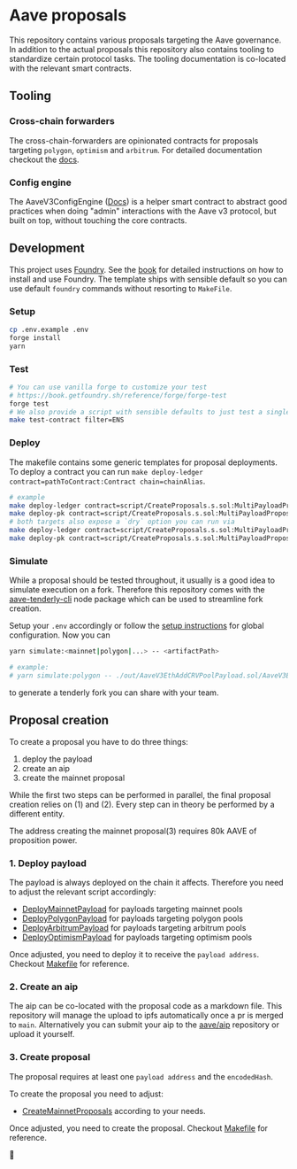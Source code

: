 # Aave proposals

This repository contains various proposals targeting the Aave governance.
In addition to the actual proposals this repository also contains tooling to standardize certain protocol tasks. The tooling documentation is co-located with the relevant smart contracts.

## Tooling

### Cross-chain forwarders

The cross-chain-forwarders are opinionated contracts for proposals targeting `polygon`, `optimism` and `arbitrum`. For detailed documentation checkout the [docs](./src/lib/crosschainforwarders/).

### Config engine

The AaveV3ConfigEngine ([Docs](https://github.com/bgd-labs/aave-helpers/tree/master/src/v3-config-engine#how-to-use-the-engine)) is a helper smart contract to abstract good practices when doing "admin" interactions with the Aave v3 protocol, but built on top, without touching the core contracts.

## Development

This project uses [Foundry](https://getfoundry.sh). See the [book](https://book.getfoundry.sh/getting-started/installation.html) for detailed instructions on how to install and use Foundry.
The template ships with sensible default so you can use default `foundry` commands without resorting to `MakeFile`.

### Setup

```sh
cp .env.example .env
forge install
yarn
```

### Test

```sh
# You can use vanilla forge to customize your test
# https://book.getfoundry.sh/reference/forge/forge-test
forge test
# We also provide a script with sensible defaults to just test a single contract matching a filter
make test-contract filter=ENS
```

### Deploy

The makefile contains some generic templates for proposal deployments.
To deploy a contract you can run `make deploy-ledger contract=pathToContract:Contract chain=chainAlias`.

```sh
# example
make deploy-ledger contract=script/CreateProposals.s.sol:MultiPayloadProposal chain=mainnet
make deploy-pk contract=script/CreateProposals.s.sol:MultiPayloadProposal chain=mainnet
# both targets also expose a `dry` option you can run via
make deploy-ledger contract=script/CreateProposals.s.sol:MultiPayloadProposal chain=mainnet dry=true
make deploy-pk contract=script/CreateProposals.s.sol:MultiPayloadProposal chain=mainnet dry=true
```

### Simulate

While a proposal should be tested throughout, it usually is a good idea to simulate execution on a fork. Therefore this repository comes with the [aave-tenderly-cli](https://github.com/bgd-labs/aave-tenderly-cli) node package which can be used to streamline fork creation.

Setup your `.env` accordingly or follow the [setup instructions](https://github.com/bgd-labs/aave-tenderly-cli#setup-env) for global configuration. Now you can

```sh
yarn simulate:<mainnet|polygon|...> -- <artifactPath>

# example:
# yarn simulate:polygon -- ./out/AaveV3EthAddCRVPoolPayload.sol/AaveV3EthAddCRVPoolPayload.json
```

to generate a tenderly fork you can share with your team.

## Proposal creation

To create a proposal you have to do three things:

1. deploy the payload
2. create an aip
3. create the mainnet proposal

While the first two steps can be performed in parallel, the final proposal creation relies on (1) and (2).
Every step can in theory be performed by a different entity.

The address creating the mainnet proposal(3) requires 80k AAVE of proposition power.

### 1. Deploy payload

The payload is always deployed on the chain it affects.
Therefore you need to adjust the relevant script accordingly:

- [DeployMainnetPayload](./script/DeployMainnetPayload.s.sol) for payloads targeting mainnet pools
- [DeployPolygonPayload](./script/DeployPolygonPayload.s.sol) for payloads targeting polygon pools
- [DeployArbitrumPayload](./script/DeployArbitrumPayload.s.sol) for payloads targeting arbitrum pools
- [DeployOptimismPayload](./script/DeployOptimismPayload.s.sol) for payloads targeting optimism pools

Once adjusted, you need to deploy it to receive the `payload address`.
Checkout [Makefile](./Makefile) for reference.

### 2. Create an aip

The aip can be co-located with the proposal code as a markdown file.
This repository will manage the upload to ipfs automatically once a pr is merged to `main`.
Alternatively you can submit your aip to the [aave/aip](https://github.com/aave/aip) repository or upload it yourself.

### 3. Create proposal

The proposal requires at least one `payload address` and the `encodedHash`.

To create the proposal you need to adjust:

- [CreateMainnetProposals](./script/CreateProposals.s.sol) according to your needs.

Once adjusted, you need to create the proposal.
Checkout [Makefile](./Makefile) for reference.

:tada:
